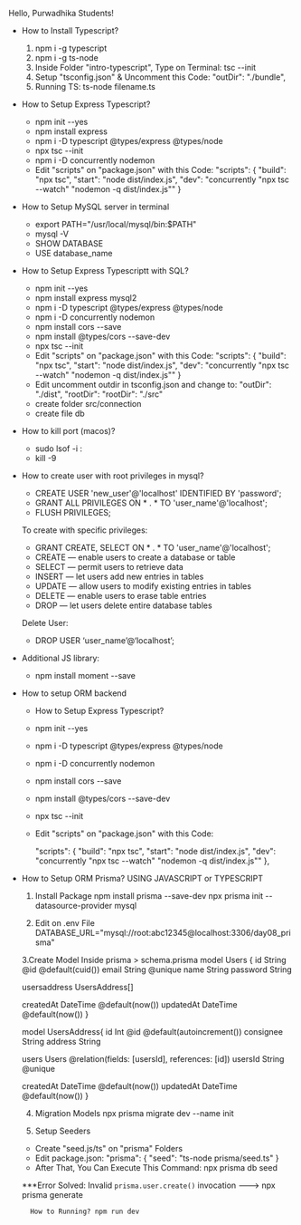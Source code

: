 Hello, Purwadhika Students!

+ How to Install Typescript?

    1. npm i -g typescript
    2. npm i -g ts-node
    3. Inside Folder "intro-typescript", Type on Terminal: tsc --init
    4. Setup "tsconfig.json" & Uncomment this Code: "outDir": "./bundle", 
    5. Running TS: ts-node filename.ts

+ How to Setup Express Typescript?
    -   npm init --yes
    -   npm install express
    -   npm i -D typescript @types/express @types/node
    -   npx tsc --init
    -   npm i -D concurrently nodemon
    -   Edit "scripts" on "package.json" with this Code:
        "scripts": {
            "build": "npx tsc",
            "start": "node dist/index.js",
            "dev": "concurrently \"npx tsc --watch\" \"nodemon -q dist/index.js\""
        }

+ How to Setup MySQL server in terminal
    - export PATH="/usr/local/mysql/bin:$PATH"
    - mysql -V
    - SHOW DATABASE
    - USE database_name

+ How to Setup Express Typescriptt with SQL?
    -   npm init --yes
    -   npm install express mysql2
    -   npm i -D typescript @types/express @types/node
    -   npm i -D concurrently nodemon
    -   npm install cors --save
    -   npm install @types/cors --save-dev
    -   npx tsc --init
    -   Edit "scripts" on "package.json" with this Code:
        "scripts": {
            "build": "npx tsc",
            "start": "node dist/index.js",
            "dev": "concurrently \"npx tsc --watch\" \"nodemon -q dist/index.js\""
        }
    - Edit uncomment outdir in tsconfig.json and change to:
        "outDir": "./dist",
        "rootDir": "rootDir": "./src"
    - create folder src/connection
    - create file db

+ How to kill port (macos)?
    - sudo lsof -i :<PortNumber>
    - kill -9 <PID>

+ How to create user with root privileges in mysql?
    - CREATE USER 'new_user'@'localhost' IDENTIFIED BY 'password';
    - GRANT ALL PRIVILEGES ON * . * TO 'user_name'@'localhost';
    - FLUSH PRIVILEGES;

    To create with specific privileges:
    - GRANT CREATE, SELECT ON * . * TO 'user_name'@'localhost';
    - CREATE — enable users to create a database or table
    - SELECT — permit users to retrieve data
    - INSERT — let users add new entries in tables
    - UPDATE — allow users to modify existing entries in tables
    - DELETE — enable users to erase table entries
    - DROP — let users delete entire database tables

    Delete User:
    - DROP USER ‘user_name’@‘localhost’;

+ Additional JS library:
    - npm install moment --save

+ How to setup ORM backend
    + How to Setup Express Typescript?
    -   npm init --yes
    -   npm i -D typescript @types/express @types/node
    -   npm i -D concurrently nodemon
    -   npm install cors --save
    -   npm install @types/cors --save-dev
    -   npx tsc --init
    -   Edit "scripts" on "package.json" with this Code:
        
        "scripts": {
            "build": "npx tsc",
            "start": "node dist/index.js",
            "dev": "concurrently \"npx tsc --watch\" \"nodemon -q dist/index.js\""
        },

+ How to Setup ORM Prisma?
    USING JAVASCRIPT or TYPESCRIPT
    1. Install Package
    npm install prisma --save-dev
    npx prisma init --datasource-provider mysql

    2. Edit on .env File
    DATABASE_URL="mysql://root:abc12345@localhost:3306/day08_prisma"

    3.Create Model Inside prisma > schema.prisma
    model Users {
    id    String     @id @default(cuid())
    email String  @unique
    name  String
    password String

    usersaddress UsersAddress[]

    createdAt DateTime @default(now()) 
    updatedAt DateTime @default(now()) 
    }

    model UsersAddress{
    id    Int     @id @default(autoincrement())
    consignee String 
    address String

    users Users @relation(fields: [usersId], references: [id])
    usersId String @unique  

    createdAt DateTime @default(now()) 
    updatedAt DateTime @default(now()) 
    }

    4. Migration Models
    npx prisma migrate dev --name init

    5. Setup Seeders
    - Create "seed.js/ts" on "prisma" Folders
    - Edit package.json:
        "prisma": {
            "seed": "ts-node prisma/seed.ts"
        }
    - After That, You Can Execute This Command: 
    npx prisma db seed

    ***Error Solved:
    Invalid `prisma.user.create()` invocation ---> npx prisma generate

        How to Running? npm run dev
